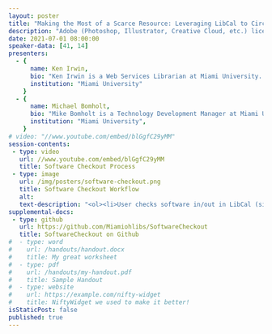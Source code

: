 ```yaml
---
layout: poster
title: "Making the Most of a Scarce Resource: Leveraging LibCal to Circulate Adobe Software Licenses"
description: "Adobe (Photoshop, Illustrator, Creative Cloud, etc.) licenses are expensive and many institutions have to ration access to them. But many users are eager for access to their powerful software, and often need access only for a short time. Using open-source software that we will share with you, we use the Adobe User Management API to turn Adobe licenses on and off for users who reserve access to the software using LibCal’s “Equipment Checkout” feature. If a license is available (not checked out), users can get short-term access to the software almost instantaneously and without direct intervention by library staff. This lets us maintain an affordable number of licenses and legally and efficiently share them among students, faculty, and staff. This open source solution can also be used with other licenses that can be managed by an API."
date: 2021-07-01 08:00:00
speaker-data: [41, 14]
presenters:
  - {
      name: Ken Irwin,
      bio: "Ken Irwin is a Web Services Librarian at Miami University. He is interested in developing open-source solutions to solve challenging library issues and to make the most of our resources.",
      institution: "Miami University"
    }
  - {
      name: Michael Bomholt,
      bio: "Mike Bomholt is a Technology Development Manager at Miami University. He specializes in endpoint device and software management.",
      institution: "Miami University",
    }
# video: "//www.youtube.com/embed/blGgfC29yMM"
session-contents:
 - type: video
   url: //www.youtube.com/embed/blGgfC29yMM
   title: Software Checkout Process
 - type: image
   url: /img/posters/software-checkout.png
   title: Software Checkout Workflow
   alt: 
   text-description: "<ol><li>User checks software in/out in LibCal (signing into LibCal with institutional Single Sign-On)</li><li>The app fetches current LibCal checkouts</li><li>The app fetches current permissions from Adobe</li><li>The app compares list</li><li>The app pushes changes to the Adobe API</li><li>Adobe allows access to user</li><li>User can sign in using Single Sign On</li></ol>"
supplemental-docs:
 - type: github
   url: https://github.com/Miamiohlibs/SoftwareCheckout
   title: SoftwareCheckout on Github
#  - type: word
#    url: /handouts/handout.docx
#    title: My great worksheet
#  - type: pdf
#    url: /handouts/my-handout.pdf
#    title: Sample Handout
#  - type: website
#    url: https://example.com/nifty-widget
#    title: NiftyWidget we used to make it better!
isStaticPost: false
published: true
---
```


